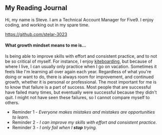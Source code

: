 ## My Reading Journal

Hi, my name is Steve.  I am a Technical Account Manager for Five9.  I enjoy coding, and working out in my spare time.

https://github.com/stelar-3023

#### What growth mindset means to me is...

Is being able to improve skills with effort and consistent practice, and to not be so critical of myself.  For instance, I enjoy [kiteboarding](https://www.youtube.com/watch?v=2SocuyRefqM), but because of where I live, I can usually only practice when I go on vacation.  Sometimes it feels like I'm learning all over again each year. Regardless of what you're doing or want to do, there is always room for improvement, and continued growth, whether it is personal or professional. The most important for me is to know that failure is a part of success. Most people that are successful have failed many times, but eventually were successful because they didn't quit. I might not have seen these failures, so I cannot compare myself to others.


- Reminder 1 - *Everyone makes mistakes and mistakes are opportunities to learn.*
- Reminder 2 - *I can improve my skills with effort and consistent practice.*
- Reminder 3 - *I only fail when I __stop__ trying.*
